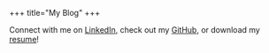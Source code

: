 +++
title="My Blog"
+++

Connect with me on [LinkedIn](https://linkedin.com/in/zacfpearson), check out my [GitHub](https://github.com/zacfpearson), or download my [resume](/Zac_Pearson_Resume.pdf)!

